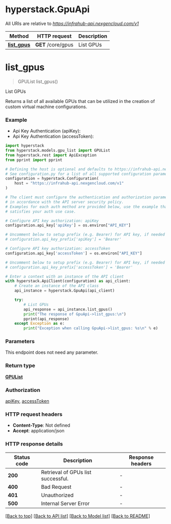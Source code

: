 # hyperstack.GpuApi

All URIs are relative to *https://infrahub-api.nexgencloud.com/v1*

Method | HTTP request | Description
------------- | ------------- | -------------
[**list_gpus**](GpuApi.md#list_gpus) | **GET** /core/gpus | List GPUs


# **list_gpus**
> GPUList list_gpus()

List GPUs

Returns a list of all available GPUs that can be utilized in the creation of custom virtual machine configurations.

### Example

* Api Key Authentication (apiKey):
* Api Key Authentication (accessToken):

```python
import hyperstack
from hyperstack.models.gpu_list import GPUList
from hyperstack.rest import ApiException
from pprint import pprint

# Defining the host is optional and defaults to https://infrahub-api.nexgencloud.com/v1
# See configuration.py for a list of all supported configuration parameters.
configuration = hyperstack.Configuration(
    host = "https://infrahub-api.nexgencloud.com/v1"
)

# The client must configure the authentication and authorization parameters
# in accordance with the API server security policy.
# Examples for each auth method are provided below, use the example that
# satisfies your auth use case.

# Configure API key authorization: apiKey
configuration.api_key['apiKey'] = os.environ["API_KEY"]

# Uncomment below to setup prefix (e.g. Bearer) for API key, if needed
# configuration.api_key_prefix['apiKey'] = 'Bearer'

# Configure API key authorization: accessToken
configuration.api_key['accessToken'] = os.environ["API_KEY"]

# Uncomment below to setup prefix (e.g. Bearer) for API key, if needed
# configuration.api_key_prefix['accessToken'] = 'Bearer'

# Enter a context with an instance of the API client
with hyperstack.ApiClient(configuration) as api_client:
    # Create an instance of the API class
    api_instance = hyperstack.GpuApi(api_client)

    try:
        # List GPUs
        api_response = api_instance.list_gpus()
        print("The response of GpuApi->list_gpus:\n")
        pprint(api_response)
    except Exception as e:
        print("Exception when calling GpuApi->list_gpus: %s\n" % e)
```



### Parameters

This endpoint does not need any parameter.

### Return type

[**GPUList**](GPUList.md)

### Authorization

[apiKey](../README.md#apiKey), [accessToken](../README.md#accessToken)

### HTTP request headers

 - **Content-Type**: Not defined
 - **Accept**: application/json

### HTTP response details

| Status code | Description | Response headers |
|-------------|-------------|------------------|
**200** | Retrieval of GPUs list successful. |  -  |
**400** | Bad Request |  -  |
**401** | Unauthorized |  -  |
**500** | Internal Server Error |  -  |

[[Back to top]](#) [[Back to API list]](../README.md#documentation-for-api-endpoints) [[Back to Model list]](../README.md#documentation-for-models) [[Back to README]](../README.md)

